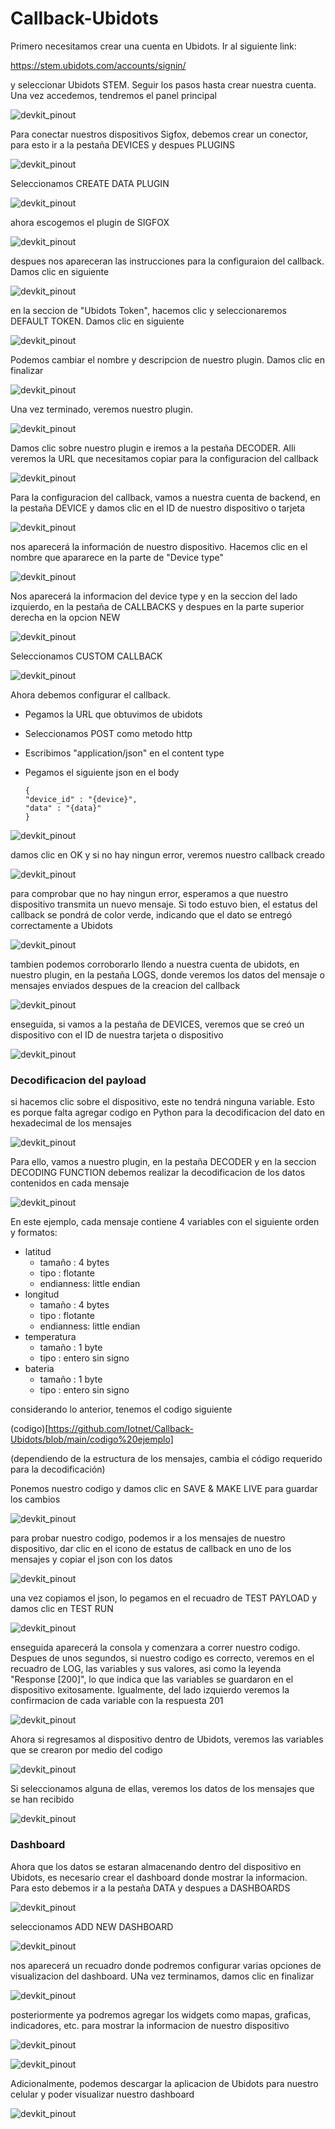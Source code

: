 # Callback-Ubidots

Primero necesitamos crear una cuenta en Ubidots. Ir al siguiente link: 

https://stem.ubidots.com/accounts/signin/

y seleccionar Ubidots STEM. Seguir los pasos hasta crear nuestra cuenta. Una vez accedemos, tendremos el panel principal

![devkit_pinout](https://github.com/Iotnet/Callback-Ubidots/blob/main/images/Ubidots_git1.png?raw=true)

Para conectar nuestros dispositivos Sigfox, debemos crear un conector, para esto ir a la pestaña DEVICES y despues PLUGINS

![devkit_pinout](https://github.com/Iotnet/Callback-Ubidots/blob/main/images/Ubidots_git2.png?raw=true)

Seleccionamos CREATE DATA PLUGIN

![devkit_pinout](https://github.com/Iotnet/Callback-Ubidots/blob/main/images/Ubidots_git3.png?raw=true)

ahora escogemos el plugin de SIGFOX

![devkit_pinout](https://github.com/Iotnet/Callback-Ubidots/blob/main/images/Ubidots_git4.png?raw=true)

despues nos apareceran las instrucciones para la configuraion del callback. Damos clic en siguiente

![devkit_pinout](https://github.com/Iotnet/Callback-Ubidots/blob/main/images/Ubidots_git5.png?raw=true)

en la seccion de "Ubidots Token", hacemos clic y seleccionaremos DEFAULT TOKEN. Damos clic en siguiente

![devkit_pinout](https://github.com/Iotnet/Callback-Ubidots/blob/main/images/Ubidots_git6.png?raw=true)

Podemos cambiar el nombre y descripcion de nuestro plugin. Damos clic en finalizar

![devkit_pinout](https://github.com/Iotnet/Callback-Ubidots/blob/main/images/Ubidots_git7.png?raw=true)

Una vez terminado, veremos nuestro plugin. 

![devkit_pinout](https://github.com/Iotnet/Callback-Ubidots/blob/main/images/Ubidots_git8.png?raw=true)

Damos clic sobre nuestro plugin e iremos a la pestaña DECODER. Alli veremos la URL que necesitamos copiar para la configuracion del callback

![devkit_pinout](https://github.com/Iotnet/Callback-Ubidots/blob/main/images/Ubidots_git9.png?raw=true)

Para la configuracion del callback, vamos a nuestra cuenta de backend, en la pestaña DEVICE y damos clic en el ID de nuestro dispositivo o tarjeta

![devkit_pinout](https://github.com/Iotnet/Callback-Ubidots/blob/main/images/Ubidots_git10.png?raw=true)

nos aparecerá la información de nuestro dispositivo. Hacemos clic en el nombre que apararece en la parte de "Device type"

![devkit_pinout](https://github.com/Iotnet/Callback-Ubidots/blob/main/images/Ubidots_git11.png?raw=true)

Nos aparecerá la informacion del device type y en la seccion del lado izquierdo, en la pestaña de CALLBACKS y despues en la parte superior derecha en la opcion NEW

![devkit_pinout](https://github.com/Iotnet/Callback-Ubidots/blob/main/images/Ubidots_git12.png?raw=true)

Seleccionamos CUSTOM CALLBACK

![devkit_pinout](https://github.com/Iotnet/Callback-Ubidots/blob/main/images/Ubidots_git13.png?raw=true)

Ahora debemos configurar el callback. 
  - Pegamos la URL que obtuvimos de ubidots
  - Seleccionamos POST como metodo http
  - Escribimos "application/json" en el content type
  - Pegamos el siguiente json en el body

        {
        "device_id" : "{device}",
        "data" : "{data}"
        }

![devkit_pinout](https://github.com/Iotnet/Callback-Ubidots/blob/main/images/Ubidots_git14.png?raw=true)

damos clic en OK y si no hay ningun error, veremos nuestro callback creado

![devkit_pinout](https://github.com/Iotnet/Callback-Ubidots/blob/main/images/Ubidots_git15.png?raw=true)

para comprobar que no hay ningun error, esperamos a que nuestro dispositivo transmita un nuevo mensaje. Si todo estuvo bien, el estatus del callback se pondrá de color verde, indicando que el dato se entregó correctamente a Ubidots

![devkit_pinout](https://github.com/Iotnet/Callback-Ubidots/blob/main/images/Ubidots_git16.png?raw=true)

tambien podemos corroborarlo llendo a nuestra cuenta de ubidots, en nuestro plugin, en la pestaña LOGS, donde veremos los datos del mensaje o mensajes enviados despues de la creacion del callback

![devkit_pinout](https://github.com/Iotnet/Callback-Ubidots/blob/main/images/Ubidots_git17.png?raw=true)

enseguida, si vamos a la pestaña de DEVICES, veremos que se creó un dispositivo con el ID de nuestra tarjeta o dispositivo

![devkit_pinout](https://github.com/Iotnet/Callback-Ubidots/blob/main/images/Ubidots_git18.png?raw=true)

### Decodificacion del payload

si hacemos clic sobre el dispositivo, este no tendrá ninguna variable. Esto es porque falta agregar codigo en Python para la decodificacion del dato en hexadecimal de los mensajes

![devkit_pinout](https://github.com/Iotnet/Callback-Ubidots/blob/main/images/Ubidots_git19.png?raw=true)

Para ello, vamos a nuestro plugin, en la pestaña DECODER y en la seccion DECODING FUNCTION debemos realizar la decodificacion de los datos contenidos en cada mensaje

![devkit_pinout](https://github.com/Iotnet/Callback-Ubidots/blob/main/images/Ubidots_git20.png?raw=true)

En este ejemplo, cada mensaje contiene 4 variables con el siguiente orden y formatos: 
  - latitud
    - tamaño : 4 bytes
    - tipo :  flotante
    - endianness: little endian  
  - longitud
    - tamaño : 4 bytes
    - tipo :  flotante
    - endianness: little endian    
  - temperatura
    - tamaño : 1 byte
    - tipo :  entero sin signo
  - bateria
    - tamaño : 1 byte
    - tipo :  entero sin signo 

considerando lo anterior, tenemos el codigo siguiente

(codigo)[https://github.com/Iotnet/Callback-Ubidots/blob/main/codigo%20ejemplo]

(dependiendo de la estructura de los mensajes, cambia el código requerido para la decodificación)

Ponemos nuestro codigo y damos clic en SAVE & MAKE LIVE para guardar los cambios

![devkit_pinout](https://github.com/Iotnet/Callback-Ubidots/blob/main/images/Ubidots_git21.png?raw=true)

para probar nuestro codigo, podemos ir a los mensajes de nuestro dispositivo, dar clic en el icono de estatus de callback en uno de los mensajes y copiar el json con los datos

![devkit_pinout](https://github.com/Iotnet/Callback-Ubidots/blob/main/images/Ubidots_git22.png?raw=true)

una vez copiamos el json, lo pegamos en el recuadro de TEST PAYLOAD y damos clic en TEST RUN

![devkit_pinout](https://github.com/Iotnet/Callback-Ubidots/blob/main/images/Ubidots_git23.png?raw=true)

enseguida aparecerá la consola y comenzara a correr nuestro codigo. Despues de unos segundos, si nuestro codigo es correcto, veremos en el recuadro de LOG, las variables y sus valores, asi como la leyenda "Response [200]", lo que indica que las variables se guardaron en el dispositivo exitosamente. Igualmente, del lado izquierdo veremos la confirmacion de cada variable con la respuesta 201

![devkit_pinout](https://github.com/Iotnet/Callback-Ubidots/blob/main/images/Ubidots_git24.png?raw=true)

Ahora si regresamos al dispositivo dentro de Ubidots, veremos las variables que se crearon por medio del codigo

![devkit_pinout](https://github.com/Iotnet/Callback-Ubidots/blob/main/images/Ubidots_git25.png?raw=true)

Si seleccionamos alguna de ellas, veremos los datos de los mensajes que se han recibido

![devkit_pinout](https://github.com/Iotnet/Callback-Ubidots/blob/main/images/Ubidots_git26.png?raw=true)

### Dashboard

Ahora que los datos se estaran almacenando dentro del dispositivo en Ubidots, es necesario crear el dashboard donde mostrar la informacion. Para esto debemos ir a la pestaña DATA y despues a DASHBOARDS

![devkit_pinout](https://github.com/Iotnet/Callback-Ubidots/blob/main/images/Ubidots_git27.png?raw=true)

seleccionamos ADD NEW DASHBOARD

![devkit_pinout](https://github.com/Iotnet/Callback-Ubidots/blob/main/images/Ubidots_git28.png?raw=true)

nos aparecerá un recuadro donde podremos configurar varias opciones de visualizacion del dashboard. UNa vez terminamos, damos clic en finalizar

![devkit_pinout](https://github.com/Iotnet/Callback-Ubidots/blob/main/images/Ubidots_git29.png?raw=true)

posteriormente ya podremos agregar los widgets como mapas, graficas, indicadores, etc.  para mostrar la informacion de nuestro dispositivo

![devkit_pinout](https://github.com/Iotnet/Callback-Ubidots/blob/main/images/Ubidots_git30.png?raw=true)

![devkit_pinout](https://github.com/Iotnet/Callback-Ubidots/blob/main/images/Ubidots_git31.png?raw=true)

Adicionalmente, podemos descargar la aplicacion de Ubidots para nuestro celular y poder visualizar nuestro dashboard

![devkit_pinout](https://github.com/Iotnet/Callback-Ubidots/blob/main/images/Ubidots_git32.png?raw=true)
